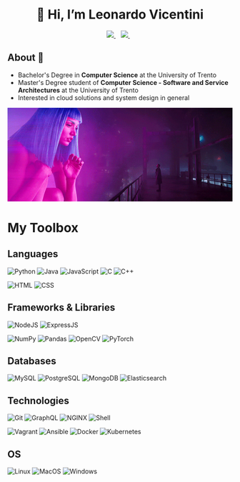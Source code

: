 <h1 align="center">👋 Hi, I’m Leonardo Vicentini</h1>

<p align='center'>
  <a href="https://www.linkedin.com/in/leonardovicentini/">
    <img src="https://img.shields.io/badge/LinkedIn-0077B5?style=for-the-badge&logo=linkedin&logoColor=white"></img>
  </a>&nbsp;&nbsp;
  <a href="mailto:vicentini.leonardo99@gmail.com">
    <img src="https://img.shields.io/badge/Gmail-D14836?style=for-the-badge&logo=gmail&logoColor=white"></img>
  </a> &nbsp;&nbsp;
</p>

## About 💬
- Bachelor's Degree in **Computer Science** at the University of Trento
- Master's Degree student of **Computer Science - Software and Service Architectures** at the University of Trento
- Interested in cloud solutions and system design in general

<p align="center">
  <img src="blade_runner.gif" alt="blade_runner" />
</p>

# My Toolbox

## Languages
<!--
<div>
  <img src="https://github.com/devicons/devicon/blob/master/icons/python/python-original-wordmark.svg" title="Python" alt="Python" width="50" height="50"/>&nbsp;
  <img src="https://github.com/devicons/devicon/blob/master/icons/java/java-original-wordmark.svg" title="Java" alt="Java" width="50" height="50"/>&nbsp;
  <img src="https://github.com/devicons/devicon/blob/master/icons/javascript/javascript-original.svg" title="JavaScript" alt="JavaScript" width="50" height="50"/>&nbsp;
  <img src="https://github.com/devicons/devicon/blob/master/icons/cplusplus/cplusplus-original.svg" title="C++" alt="C++" width="50" height="50"/>&nbsp;
  <img src="https://github.com/devicons/devicon/blob/master/icons/c/c-original.svg" title="C" alt="C" width="50" height="50"/>&nbsp;
  
  <img src="https://github.com/devicons/devicon/blob/master/icons/html5/html5-original-wordmark.svg" title="HTML5" alt="HTML5" width="50" height="50"/>&nbsp;
  <img src="https://github.com/devicons/devicon/blob/master/icons/css3/css3-plain-wordmark.svg"  title="CSS3" alt="CSS3" width="50" height="50"/>&nbsp;  
</div>
-->
![Python](https://img.shields.io/badge/Python-FFD43B?style=for-the-badge&logo=python&logoColor=blue)
![Java](https://img.shields.io/badge/Java-ED8B00?style=for-the-badge&logo=java&logoColor=white)
![JavaScript](https://img.shields.io/badge/JavaScript-323330?style=for-the-badge&logo=javascript&logoColor=F7DF1E)
![C](https://img.shields.io/badge/C-00599C?style=for-the-badge&logo=c&logoColor=white)
![C++](https://img.shields.io/badge/C%2B%2B-00599C?style=for-the-badge&logo=c%2B%2B&logoColor=white)

![HTML](https://img.shields.io/badge/HTML5-E34F26?style=for-the-badge&logo=html5&logoColor=white)
![CSS](https://img.shields.io/badge/CSS3-1572B6?style=for-the-badge&logo=css3&logoColor=white)
  

## Frameworks & Libraries

![NodeJS](https://img.shields.io/badge/Node.js-339933?style=for-the-badge&logo=nodedotjs&logoColor=white)
![ExpressJS](https://img.shields.io/badge/Express.js-000000?style=for-the-badge&logo=express&logoColor=white)

![NumPy](https://img.shields.io/badge/Numpy-777BB4?style=for-the-badge&logo=numpy&logoColor=white)
![Pandas](https://img.shields.io/badge/Pandas-2C2D72?style=for-the-badge&logo=pandas&logoColor=white)
![OpenCV](https://img.shields.io/badge/OpenCV-27338e?style=for-the-badge&logo=OpenCV&logoColor=white)
![PyTorch](https://img.shields.io/badge/PyTorch-EE4C2C?style=for-the-badge&logo=PyTorch&logoColor=white)


<!--
<div>
  <img src="https://github.com/devicons/devicon/blob/master/icons/nodejs/nodejs-original-wordmark.svg" title="NodeJS" alt="NodeJS" width="50" height="50"/>&nbsp;
  <img src="https://github.com/devicons/devicon/blob/master/icons/express/express-original-wordmark.svg" title="ExpressJS" alt="ExpressJS" width="50" height="50"/>&nbsp;

  <img src="https://github.com/devicons/devicon/blob/master/icons/numpy/numpy-original-wordmark.svg" title="NumPy" alt="NumPy" width="50" height="50"/>&nbsp;
  <img src="https://github.com/devicons/devicon/blob/develop/icons/matplotlib/matplotlib-original-wordmark.svg" title="Matplotlib" alt="Matplotlib" width="50" height="50"/>&nbsp;
  <img src="https://github.com/devicons/devicon/blob/master/icons/opencv/opencv-original-wordmark.svg" title="OpenCV" alt="OpenCV" width="50" height="50"/>&nbsp;
  <img src="https://github.com/devicons/devicon/blob/master/icons/pytorch/pytorch-original-wordmark.svg" title="PyTorch" alt="PyTorch" width="50" height="50"/>&nbsp;
  
  <img src="https://github.com/devicons/devicon/blob/develop/icons/akka/akka-original-wordmark.svg" title="Akka" alt="Akka" width="50" height="50"/>&nbsp;
  <!--<img src="https://github.com/devicons/devicon/blob/develop/icons/hibernate/hibernate-original-wordmark.svg" title="Hibernate" alt="Hibernate" width="50" height="50"/>&nbsp;
-->
 
</div>

## Databases
![MySQL](https://img.shields.io/badge/MySQL-005C84?style=for-the-badge&logo=mysql&logoColor=white)
![PostgreSQL](https://img.shields.io/badge/PostgreSQL-316192?style=for-the-badge&logo=postgresql&logoColor=white)
![MongoDB](https://img.shields.io/badge/MongoDB-4EA94B?style=for-the-badge&logo=mongodb&logoColor=white)
![Elasticsearch](https://img.shields.io/badge/Elastic_Search-005571?style=for-the-badge&logo=elasticsearch&logoColor=white)

<!--
<div>
  <img src="https://github.com/devicons/devicon/blob/master/icons/mysql/mysql-original-wordmark.svg" title="MySQL"  alt="MySQL" width="50" height="50"/>&nbsp;
  <img src="https://github.com/devicons/devicon/blob/master/icons/postgresql/postgresql-original-wordmark.svg" title="PostgreSQL"  alt="PostgreSQL" width="50" height="50"/>&nbsp;
  <img src="https://github.com/devicons/devicon/blob/master/icons/mongodb/mongodb-original-wordmark.svg" title="MongoDB"  alt="MongoDB" width="50" height="50"/>&nbsp;
  <img src="https://github.com/devicons/devicon/blob/develop/icons/elasticsearch/elasticsearch-original-wordmark.svg" title="Elasticsearch"  alt="Elasticsearch" width="50" height="50"/>&nbsp;
</div>
 -->

## Technologies
![Git](https://img.shields.io/badge/GIT-E44C30?style=for-the-badge&logo=git&logoColor=white)
![GraphQL](https://img.shields.io/badge/GraphQl-E10098?style=for-the-badge&logo=graphql&logoColor=white)
![NGINX](https://img.shields.io/badge/Nginx-009639?style=for-the-badge&logo=nginx&logoColor=white)
![Shell](https://img.shields.io/badge/Shell_Script-121011?style=for-the-badge&logo=gnu-bash&logoColor=white)

![Vagrant](https://img.shields.io/badge/Vagrant-1868F2?style=for-the-badge&logo=Vagrant&logoColor=white)
![Ansible](https://img.shields.io/badge/Ansible-000000?style=for-the-badge&logo=ansible&logoColor=white)
![Docker](https://img.shields.io/badge/Docker-2CA5E0?style=for-the-badge&logo=docker&logoColor=white)
![Kubernetes](https://img.shields.io/badge/kubernetes-326ce5.svg?&style=for-the-badge&logo=kubernetes&logoColor=white)
<!--
<div>
  <img src="https://github.com/devicons/devicon/blob/master/icons/git/git-original-wordmark.svg" title="Git" alt="Git" width="50" height="50"/>
  <img src="https://github.com/devicons/devicon/blob/master/icons/graphql/graphql-plain-wordmark.svg" title="GraphQL" alt="GraphQL" width="50" height="50"/>
  <img src="https://github.com/devicons/devicon/blob/master/icons/nginx/nginx-original.svg" title="NGINX" alt="NGINX" width="50" height="50"/>
  <img src="https://github.com/devicons/devicon/blob/master/icons/bash/bash-original.svg" title="bash" alt="bash" width="50" height="50"/>
  <img src="https://github.com/devicons/devicon/blob/master/icons/vagrant/vagrant-original-wordmark.svg" title="Vagrant" alt="Vagrant" width="50" height="50"/>
  <img src="https://github.com/devicons/devicon/blob/master/icons/ansible/ansible-original-wordmark.svg" title="Ansible" alt="Ansible" width="50" height="50"/>
  <img src="https://github.com/devicons/devicon/blob/master/icons/docker/docker-original-wordmark.svg" title="Docker" alt="Docker" width="50" height="50"/>
  <img src="https://github.com/devicons/devicon/blob/master/icons/kubernetes/kubernetes-plain-wordmark.svg" title="Kubernetes" alt="Kubernetes" width="50" height="50"/>
</div>
-->

## OS
![Linux](https://img.shields.io/badge/Linux-FCC624?style=for-the-badge&logo=linux&logoColor=black)
![MacOS](https://img.shields.io/badge/mac%20os-000000?style=for-the-badge&logo=apple&logoColor=white)
![Windows](https://img.shields.io/badge/Windows-0078D6?style=for-the-badge&logo=windows&logoColor=white)

<!--
<div>
  <img src="https://github.com/devicons/devicon/blob/master/icons/linux/linux-original.svg" title="Linux (Ubuntu)" alt="Linux" width="50" height="50"/>
  <img src="https://github.com/devicons/devicon/blob/master/icons/apple/apple-original.svg" title="MacOS & iOS" alt="" width="50" height="50"/>
  <img src="https://github.com/devicons/devicon/blob/master/icons/windows8/windows8-original.svg" title="Windows" alt="Windows" width="50" height="50"/>
</div>
-->
